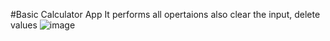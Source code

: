 
#Basic Calculator App 
It performs all opertaions also clear the input, delete values
![image](https://github.com/Chandu-Vanam/Calculator-js/assets/106000035/d788362a-f9f3-4ab5-b1b3-e5748428384d)
